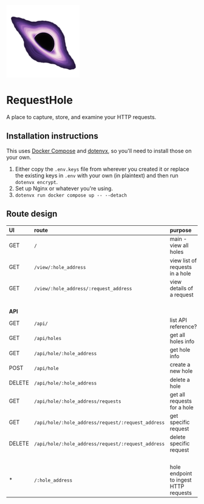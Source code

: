 <img
  src="./favicon.png" 
  alt="RequestHole logo"
  width="192" />

# RequestHole
A place to capture, store, and examine your HTTP requests.

## Installation instructions

This uses [Docker Compose](https://docs.docker.com/compose/) and
[dotenvx](https://dotenvx.com), so you'll need to install those on your own.

1. Either copy the `.env.keys` file from wherever you created it or replace the
   existing keys in `.env` with your own (in plaintext) and then run `dotenvx
   encrypt`.
2. Set up Nginx or whatever you're using.
3. `dotenvx run docker compose up -- --detach`

## Route design

| UI | route | purpose |
|:----|:-------|:---------|
GET | `/`     | main - view all holes
GET | `/view/:hole_address` | view list of requests in a hole
GET | `/view/:hole_address/:request_address` | view details of a request
&nbsp;||
**API** | | 
GET | `/api/` | list API reference?
GET | `/api/holes` | get all holes info
GET | `/api/hole/:hole_address` | get hole info
POST | `/api/hole` | create a new hole
DELETE | `/api/hole/:hole_address` | delete a hole
GET | `/api/hole/:hole_address/requests` | get all requests for a hole
GET | `/api/hole/:hole_address/request/:request_address` | get specific request
DELETE | `/api/hole/:hole_address/request/:request_address` | delete specific request
&nbsp; | | 
\* | `/:hole_address` | hole endpoint to ingest HTTP requests
